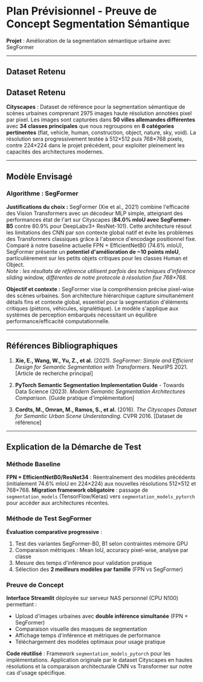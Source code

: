 # Plan Prévisionnel - Preuve de Concept Segmentation Sémantique

**Projet** : Amélioration de la segmentation sémantique urbaine avec SegFormer  

---

## Dataset Retenu

## Dataset Retenu

**Cityscapes** : Dataset de référence pour la segmentation sémantique de scènes urbaines comprenant 2975 images haute résolution annotées pixel par pixel. Les images sont capturées dans **50 villes allemandes différentes** avec **34 classes principales** que nous regroupons en **8 catégories pertinentes** (flat, vehicle, human, construction, object, nature, sky, void). La résolution sera progressivement testée à 512×512 puis 768×768 pixels, contre 224×224 dans le projet précédent, pour exploiter pleinement les capacités des architectures modernes.


---

## Modèle Envisagé

### Algorithme : SegFormer

**Justifications du choix :**
SegFormer (Xie et al., 2021) combine l'efficacité des Vision Transformers avec un décodeur MLP simple, atteignant des performances état de l'art sur Cityscapes (**84.0% mIoU avec SegFormer-B5** contre 80.9% pour DeepLabv3+ ResNet-101). Cette architecture résout les limitations des CNN par son contexte global natif et évite les problèmes des Transformers classiques grâce à l'absence d'encodage positionnel fixe. Comparé à notre baseline actuelle FPN + EfficientNetB0 (74.6% mIoU), SegFormer présente un **potentiel d'amélioration de ~10 points mIoU**, particulièrement sur les petits objets critiques pour les classes Human et Object.\
*Note : les résultats de référence utilisent parfois des techniques d'inférence sliding window, différentes de notre protocole à résolution fixe 768×768.*

**Objectif et contexte :**
SegFormer vise la compréhension précise pixel-wise des scènes urbaines. Son architecture hiérarchique capture simultanément détails fins et contexte global, essentiel pour la segmentation d'éléments critiques (piétons, véhicules, signalétique). Le modèle s'applique aux systèmes de perception embarqués nécessitant un équilibre performance/efficacité computationnelle.

---

## Références Bibliographiques

1. **Xie, E., Wang, W., Yu, Z., et al.** (2021). *SegFormer: Simple and Efficient Design for Semantic Segmentation with Transformers*. NeurIPS 2021. [Article de recherche principal]

2. **PyTorch Semantic Segmentation Implementation Guide** - Towards Data Science (2023). *Modern Semantic Segmentation Architectures Comparison*. [Guide pratique d'implémentation]

3. **Cordts, M., Omran, M., Ramos, S., et al.** (2016). *The Cityscapes Dataset for Semantic Urban Scene Understanding*. CVPR 2016. [Dataset de référence]

---
  
## Explication de la Démarche de Test

### Méthode Baseline
**FPN + EfficientNetB0/ResNet34** : Réentraînement des modèles précédents (initialement 74.6% mIoU en 224×224) aux nouvelles résolutions 512×512 et 768×768. **Migration framework obligatoire** : passage de `segmentation_models` (TensorFlow/Keras) vers `segmentation_models_pytorch` pour accéder aux architectures récentes.

### Méthode de Test SegFormer
**Évaluation comparative progressive** :
1. Test des variantes SegFormer-B0, B1 selon contraintes mémoire GPU
2. Comparaison métriques : Mean IoU, accuracy pixel-wise, analyse par classe
3. Mesure des temps d'inférence pour validation pratique
4. Sélection des **2 meilleurs modèles par famille** (FPN vs SegFormer)

### Preuve de Concept
**Interface Streamlit** déployée sur serveur NAS personnel (CPU N100) permettant :
- Upload d'images urbaines avec **double inférence simultanée** (FPN + SegFormer)
- Comparaison visuelle des masques de segmentation
- Affichage temps d'inférence et métriques de performance
- Téléchargement des modèles optimaux pour usage pratique

**Code réutilisé** : Framework `segmentation_models_pytorch` pour les implémentations. Application originale par le dataset Cityscapes en hautes résolutions et la comparaison architecturale CNN vs Transformer sur notre cas d'usage spécifique.
